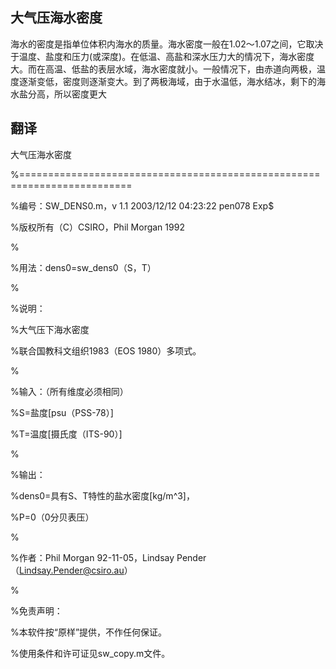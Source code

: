 ## 大气压海水密度
海水的密度是指单位体积内海水的质量。海水密度一般在1.02～1.07之间，它取决于温度、盐度和压力(或深度)。在低温、高盐和深水压力大的情况下，海水密度大。而在高温、低盐的表层水域，海水密度就小。一般情况下，由赤道向两极，温度逐渐变低，密度则逐渐变大。到了两极海域，由于水温低，海水结冰，剩下的海水盐分高，所以密度更大
## 翻译
大气压海水密度

%=========================================================================

%编号：SW_DENS0.m，v 1.1 2003/12/12 04:23:22 pen078 Exp$

%版权所有（C）CSIRO，Phil Morgan 1992

%

%用法：dens0=sw_dens0（S，T）

%

%说明：

%大气压下海水密度

%联合国教科文组织1983（EOS 1980）多项式。

%

%输入：（所有维度必须相同）

%S=盐度[psu（PSS-78）]

%T=温度[摄氏度（ITS-90）]

%

%输出：

%dens0=具有S、T特性的盐水密度[kg/m^3]，

%P=0（0分贝表压）

%

%作者：Phil Morgan 92-11-05，Lindsay Pender（Lindsay.Pender@csiro.au）

%

%免责声明：

%本软件按“原样”提供，不作任何保证。

%使用条件和许可证见sw_copy.m文件。
